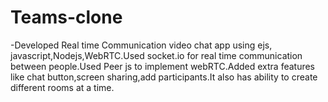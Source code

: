 # Teams-clone

-Developed Real time Communication video chat app using ejs, javascript,Nodejs,WebRTC.Used socket.io for real time communication between people.Used Peer js to implement webRTC.Added extra features like chat button,screen sharing,add participants.It also has ability to create different rooms at a time.


